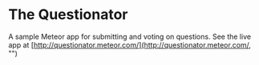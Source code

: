 The Questionator
================

A sample Meteor app for submitting and voting on questions. See the live app at [http://questionator.meteor.com/](http://questionator.meteor.com/, "")
